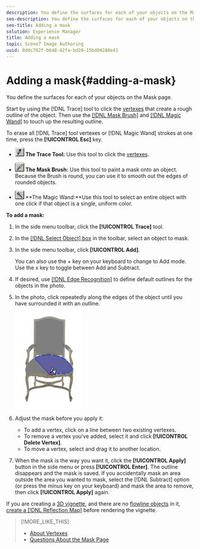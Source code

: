 ```yaml
---
description: You define the surfaces for each of your objects on the Mask page.
seo-description: You define the surfaces for each of your objects on the Mask page.
seo-title: Adding a mask
solution: Experience Manager
title: Adding a mask
topic: Scene7 Image Authoring
uuid: 0ddc702f-b648-42fa-bd20-15bd04288e41
---
```


# Adding a mask{#adding-a-mask}

You define the surfaces for each of your objects on the Mask page.

Start by using the [!DNL Trace] tool to click the [vertexes](../../c-vat-work-mask-pg/c-vat-abt-mask-pg/c-vat-abt-vert.md#concept-3e9b8012386b42be8e00c1a93f9a1af6) that create a rough outline of the object. Then use the [ [!DNL Mask Brush]](../../c-vat-work-mask-pg/c-vat-mask-pg-tools/c-vat-mask-brush.md#concept-8a63068b04084b57a4f1ed8fd27fcb72) and [ [!DNL Magic Wand]](../../c-vat-work-mask-pg/c-vat-mask-pg-tools/t-vat-magic-wand.md#task-0b2159df786d499c9aeef0906987f19e) to touch up the resulting outline.

To erase all [!DNL Trace] tool vertexes or [!DNL Magic Wand] strokes at one time, press the **[!UICONTROL Esc]** key.

* ![](assets/trace.png) **The Trace Tool:** Use this tool to click the [vertexes](../../c-vat-work-mask-pg/c-vat-create-mask/t-vat-add-mask.md#task-f8d4ae100d834ace9f90f7f260bf15aa). 

* ![](assets/mask_brush.png) **The Mask Brush:** Use this tool to paint a mask onto an object. Because the Brush is round, you can use it to smooth out the edges of rounded objects. 

* ![](assets/magic_wand.png) **The Magic Wand:**Use this tool to select an entire object with one click if that object is a single, uniform color.

**To add a mask:** 

1. In the side menu toolbar, click the **[!UICONTROL Trace]** tool.
1. In the [ [!DNL Select Object] box](../../c-vat-gs/c-vat-sel-obj/c-vat-sel-object-box.md#concept-d127c6efaabd436a96c02f36a7bce6ac) in the toolbar, select an object to mask.
1. In the side menu toolbar, click **[!UICONTROL Add]**.

   You can also use the + key on your keyboard to change to Add mode. Use the x key to toggle between Add and Subtract. 

1. If desired, use [ [!DNL Edge Recognition]](../../c-vat-work-mask-pg/c-vat-create-mask/t-vat-edge-recog-masks.md#task-4fe94280df4848baae7f6c417890022a) to define default outlines for the objects in the photo.
1. In the photo, click repeatedly along the edges of the object until you have surrounded it with an outline.

   ![Step Info](assets/mask_seat.png)

1. Adjust the mask before you apply it:

    * To add a vertex, click on a line between two existing vertexes. 
    * To remove a vertex you've added, select it and click **[!UICONTROL Delete Vertex]**. 
    * To move a vertex, select and drag it to another location.

1. When the mask is the way you want it, click the **[!UICONTROL Apply]** button in the side menu or press **[!UICONTROL Enter]**.
The outline disappears and the mask is saved. If you accidentally mask an area outside the area you wanted to mask, select the [!DNL Subtract] option (or press the minus key on your keyboard) and mask the area to remove, then click **[!UICONTROL Apply]** again.

If you are creating a [3D vignette](../../c-vat-3d-mod-pg/c-vat-3d-mod-pg.md#concept-3d6fa9b887b84a0c9bfa8354eaa72d81), and there are no [flowline objects](../../r-vat-glossary/c-vat-flowlines.md#concept-d867eba5b7174357a0882dbec8183d9d) in it, [create a [!DNL Reflection Map]](../../c-vat-refl-pg/t-vat-create-refl-map.md#task-d9fd1e5c60df440098920cc955b279c6) before rendering the vignette. 

>[!MORE_LIKE_THIS]
>
>* [About Vertexes](../../c-vat-work-mask-pg/c-vat-abt-mask-pg/c-vat-abt-vert.md#concept-3e9b8012386b42be8e00c1a93f9a1af6)
>* [Questions About the Mask Page](../../c-vat-troubleshooting/r-vat-quest-mask-pg.md#reference-80a4f3d54a6540ed94a939ef2ab7451e)
